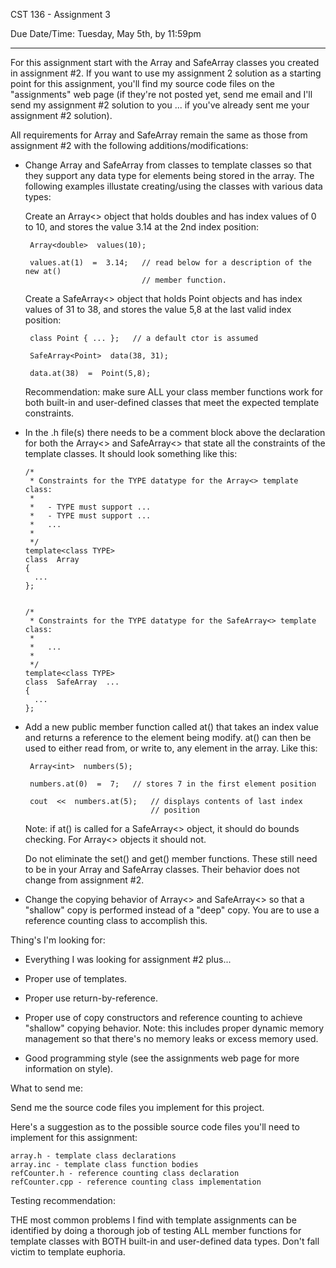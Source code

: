 
CST 136 - Assignment 3


Due Date/Time:  Tuesday, May 5th, by 11:59pm

----------

For this assignment start with the Array and SafeArray classes you created
in assignment #2. If you want to use my assignment 2 solution as a starting
point for this assignment, you'll find my source code files on the
"assignments" web page (if they're not posted yet, send me email and
I'll send my assignment #2 solution to you ... if you've already sent
me your assignment #2 solution).

All requirements for Array and SafeArray remain the same as those from
assignment #2 with the following additions/modifications:

  - Change Array and SafeArray from classes to template classes so that
    they support any data type for elements being stored in the array. The
    following examples illustate creating/using the classes with various
    data types:

       Create an Array<> object that holds doubles and has index values of
       0 to 10, and stores the value 3.14 at the 2nd index position:

         Array<double>  values(10);

         values.at(1)  =  3.14;   // read below for a description of the new at()
                                  // member function.

       Create a SafeArray<> object that holds Point objects and has index
       values of 31 to 38, and stores the value 5,8 at the last valid index
       position:

         class Point { ... };   // a default ctor is assumed

         SafeArray<Point>  data(38, 31);

         data.at(38)  =  Point(5,8);

    Recommendation: make sure ALL your class member functions work for both
                    built-in and user-defined classes that meet the expected
                    template constraints.

  - In the .h file(s) there needs to be a comment block above the declaration
    for both the Array<> and SafeArray<> that state all the constraints of
    the template classes.  It should look something like this:

        /*
         * Constraints for the TYPE datatype for the Array<> template class:
         *
         *   - TYPE must support ...
         *   - TYPE must support ...
         *   ...
         *
         */
        template<class TYPE>
        class  Array
        {
          ...
        };


        /*
         * Constraints for the TYPE datatype for the SafeArray<> template class:
         *
         *   ...
         *
         */
        template<class TYPE>
        class  SafeArray  ...
        {
          ...
        };

  - Add a new public member function called at() that takes an index value and
    returns a reference to the element being modify. at() can then be used to
    either read from, or write to, any element in the array. Like this:

         Array<int>  numbers(5);

         numbers.at(0)  =  7;   // stores 7 in the first element position

         cout  <<  numbers.at(5);   // displays contents of last index
                                    // position

    Note: if at() is called for a SafeArray<> object, it should do bounds
          checking. For Array<> objects it should not.

    Do not eliminate the set() and get() member functions. These still need
    to be in your Array and SafeArray classes. Their behavior does not
    change from assignment #2.

  - Change the copying behavior of Array<> and SafeArray<> so that a
    "shallow" copy is performed instead of a "deep" copy. You are to
    use a reference counting class to accomplish this.


Thing's I'm looking for:

  - Everything I was looking for assignment #2 plus...

  - Proper use of templates.

  - Proper use return-by-reference.

  - Proper use of copy constructors and reference counting
    to achieve "shallow" copying behavior. Note: this includes
    proper dynamic memory management so that there's no
    memory leaks or excess memory used.

  - Good programming style (see the assignments web page for more information
    on style).


What to send me:

  Send me the source code files you implement for this project.

  Here's a suggestion as to the possible source code files
  you'll need to implement for this assignment:

    array.h - template class declarations
    array.inc - template class function bodies
    refCounter.h - reference counting class declaration
    refCounter.cpp - reference counting class implementation


Testing recommendation:

  THE most common problems I find with template assignments
  can be identified by doing a thorough job of testing ALL
  member functions for template classes with BOTH built-in and
  user-defined data types. Don't fall victim to template
  euphoria.